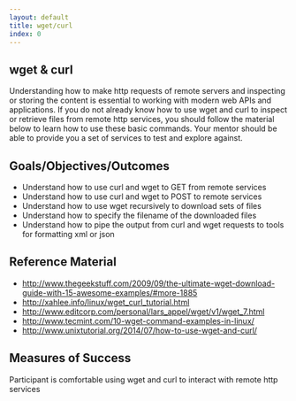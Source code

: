 ```yaml
---
layout: default
title: wget/curl 
index: 0
---
```


wget & curl
-----------

Understanding how to make http requests of remote servers and inspecting or storing the content is essential to working with modern web APIs and applications. If you do not already know how to use wget and curl to inspect or retrieve files from remote http services, you should follow the material below to learn how to use these basic commands. Your mentor should be able to provide you a set of services to test and explore against.

Goals/Objectives/Outcomes
--------------------------

* Understand how to use curl and wget to GET from remote services
* Understand how to use curl and wget to POST to remote services
* Understand how to use wget recursively to download sets of files
* Understand how to specify the filename of the downloaded files
* Understand how to pipe the output from curl and wget requests to tools for formatting xml or json

Reference Material
------------------

* http://www.thegeekstuff.com/2009/09/the-ultimate-wget-download-guide-with-15-awesome-examples/#more-1885
* http://xahlee.info/linux/wget_curl_tutorial.html
* http://www.editcorp.com/personal/lars_appel/wget/v1/wget_7.html
* http://www.tecmint.com/10-wget-command-examples-in-linux/
* http://www.unixtutorial.org/2014/07/how-to-use-wget-and-curl/

Measures of Success
-------------------

Participant is comfortable using wget and curl to interact with remote http services 

